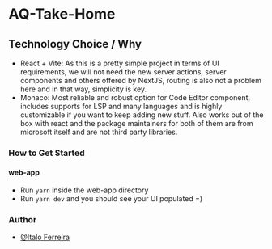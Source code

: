 # AQ-Take-Home

## Technology Choice / Why

- React + Vite: As this is a pretty simple project in terms of UI requirements, we will not need the new server actions, server components and others offered by NextJS, routing is also not a problem here and in that way, simplicity is key.
- Monaco: Most reliable and robust option for Code Editor component, includes supports for LSP and many languages and is highly customizable if you want to keep adding new stuff. Also works out of the box with react and the package maintainers for both of them are from microsoft itself and are not third party libraries.

### How to Get Started

#### web-app

- Run `yarn` inside the web-app directory
- Run `yarn dev` and you should see your UI populated =)

### Author

- [@Italo Ferreira](https://www.github.com/italofd)
